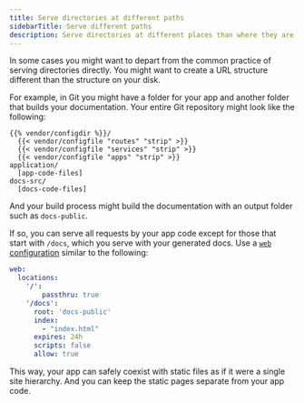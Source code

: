 ```yaml
---
title: Serve directories at different paths
sidebarTitle: Serve different paths
description: Serve directories at different places than where they are in your app.
---
```


In some cases you might want to depart from the common practice of serving directories directly.
You might want to create a URL structure different than the structure on your disk.

For example, in Git you might have a folder for your app and another folder that builds your documentation.
Your entire Git repository might look like the following:

```text
{{% vendor/configdir %}}/
  {{< vendor/configfile "routes" "strip" >}}
  {{< vendor/configfile "services" "strip" >}}
  {{< vendor/configfile "apps" "strip" >}}
application/
  [app-code-files]
docs-src/
  [docs-code-files]
```

And your build process might build the documentation with an output folder such as `docs-public`.

If so, you can serve all requests by your app code except for those that start with `/docs`,
which you serve with your generated docs.
Use a [`web` configuration](/create-apps/app-reference/single-runtime-image.md#web) similar to the following:

```yaml {configFile="app"}
web:
  locations:
    '/':
        passthru: true
    '/docs':
      root: 'docs-public'
      index:
        - "index.html"
      expires: 24h
      scripts: false
      allow: true
```

This way, your app can safely coexist with static files as if it were a single site hierarchy.
And you can keep the static pages separate from your app code.
